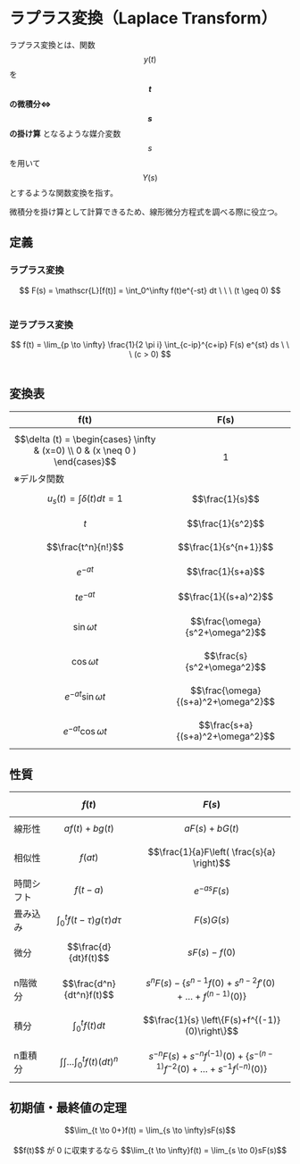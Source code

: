 # ラプラス変換（Laplace Transform）

ラプラス変換とは、関数$$y(t)$$を **$$t$$の微積分⇔$$s$$の掛け算** となるような媒介変数$$s$$を用いて$$Y(s)$$とするような関数変換を指す。

微積分を掛け算として計算できるため、線形微分方程式を調べる際に役立つ。

## 定義

### ラプラス変換

<center>
$$
F(s) = \mathscr{L}[f(t)] = \int_0^\infty f(t)e^{-st} dt \ \ \ (t \geq 0)
$$
</center><br />

### 逆ラプラス変換

<center>
$$
f(t) = \lim_{p \to \infty} \frac{1}{2 \pi i} \int_{c-ip}^{c+ip} F(s) e^{st} ds \ \ \ (c > 0)
$$
</center><br />

## 変換表

|f(t)|F(s)|
|----|----|
| $$\delta (t) = \begin{cases} \infty & (x=0) \\ 0 & (x \neq 0 ) \end{cases}$$ ※デルタ関数| $$1$$ |
| $$u_s(t) = \int \delta (t) dt = 1$$ | $$\frac{1}{s}$$ |
| $$t$$ | $$\frac{1}{s^2}$$ |
| $$\frac{t^n}{n!}$$ | $$\frac{1}{s^{n+1}}$$ |
| $$e^{-at}$$ | $$\frac{1}{s+a}$$ |
| $$te^{-at}$$ | $$\frac{1}{(s+a)^2}$$ |
| $$\sin \omega t$$ | $$\frac{\omega}{s^2+\omega^2}$$ |
| $$\cos \omega t$$ | $$\frac{s}{s^2+\omega^2}$$ |
| $$e^{-at}\sin \omega t$$ | $$\frac{\omega}{(s+a)^2+\omega^2}$$ |
| $$e^{-at}\cos \omega t$$ | $$\frac{s+a}{(s+a)^2+\omega^2}$$ |

## 性質

|| $$f(t)$$ | $$F(s)$$ |
|----|----|----|
|線形性| $$af(t)+bg(t)$$ | $$aF(s)+bG(t)$$ |
|相似性| $$f(at)$$ | $$\frac{1}{a}F\left( \frac{s}{a} \right)$$ |
|時間シフト| $$f(t-a)$$ | $$e^{-as}F(s)$$ |
|畳み込み| $$\int_0^t f(t-\tau)g(\tau)d\tau$$ | $$F(s)G(s)$$ |
|微分| $$\frac{d}{dt}f(t)$$ | $$sF(s)-f(0)$$ |
|n階微分| $$\frac{d^n}{dt^n}f(t)$$ | $$s^nF(s)-\left\{s^{n-1}f(0)+s^{n-2}f'(0) + \dots + f^{(n-1)}(0)\right\}$$ |
|積分| $$\int_0^tf(t)dt$$ | $$\frac{1}{s} \left\{F(s)+f^{(-1)}(0)\right\}$$ |
|n重積分| $$\int \int \dots \int_0^tf(t)(dt)^n$$ | $$s^{-n}F(s)+s^{-n}f^{(-1)}(0)+\left\{s^{-(n-1)}f^{-2}(0)+\dots+s^{-1}f^{(-n)}(0)\right\}$$ |

## 初期値・最終値の定理

<center>
$$\lim_{t \to 0+}f(t) = \lim_{s \to \infty}sF(s)$$
</center><br />

<center>
$$f(t)$$ が 0 に収束するなら $$\lim_{t \to \infty}f(t) = \lim_{s \to 0}sF(s)$$
</center><br />
